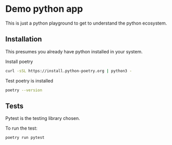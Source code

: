 # Demo python app

This is just a python playground to get to understand the python ecosystem.

## Installation

This presumes you already have python installed in your system.

Install poetry 

``` bash
curl -sSL https://install.python-poetry.org | python3 -

```

Test poetry is installed

```bash
poetry --version
```

## Tests

Pytest is the testing library chosen.

To run the test: 

```bash
poetry run pytest
```

